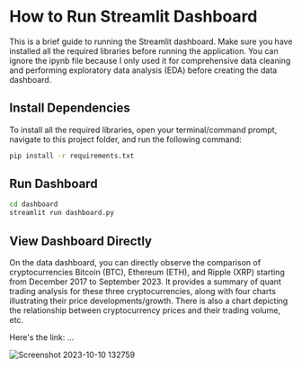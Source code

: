 # How to Run Streamlit Dashboard

This is a brief guide to running the Streamlit dashboard. Make sure you have installed all the required libraries before running the application. You can ignore the ipynb file because I only used it for comprehensive data cleaning and performing exploratory data analysis (EDA) before creating the data dashboard.

## Install Dependencies

To install all the required libraries, open your terminal/command prompt, navigate to this project folder, and run the following command:

```bash
pip install -r requirements.txt
```

## Run Dashboard
```bash
cd dashboard
streamlit run dashboard.py
```
## View Dashboard Directly
On the data dashboard, you can directly observe the comparison of cryptocurrencies Bitcoin (BTC), Ethereum (ETH), and Ripple (XRP) starting from December 2017 to September 2023. It provides a summary of quant trading analysis for these three cryptocurrencies, along with four charts illustrating their price developments/growth. There is also a chart depicting the relationship between cryptocurrency prices and their trading volume, etc.

Here's the link: ...

![Screenshot 2023-10-10 132759](https://github.com/fadhiljr7/DataScience-Quant-Trading-Analyts-BTC-ETH-XRP/assets/48880516/d68b4bae-9d49-4960-b827-56f376f5c7b1)
